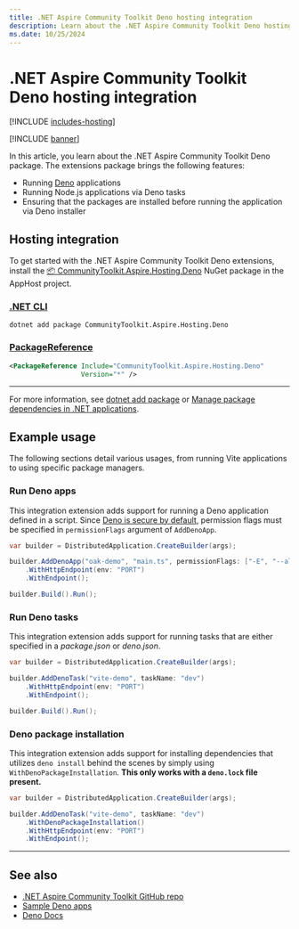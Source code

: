 ```yaml
---
title: .NET Aspire Community Toolkit Deno hosting integration
description: Learn about the .NET Aspire Community Toolkit Deno hosting extensions package which provides functionality to run Deno applications and tasks.
ms.date: 10/25/2024
---
```


# .NET Aspire Community Toolkit Deno hosting integration

[!INCLUDE [includes-hosting](../includes/includes-hosting.md)]

[!INCLUDE [banner](includes/banner.md)]

In this article, you learn about the .NET Aspire Community Toolkit Deno package. The extensions package brings the following features:

- Running [Deno](https://deno.com/) applications
- Running Node.js applications via Deno tasks
- Ensuring that the packages are installed before running the application via Deno installer

## Hosting integration

To get started with the .NET Aspire Community Toolkit Deno extensions, install the [📦 CommunityToolkit.Aspire.Hosting.Deno](https://nuget.org/packages/CommunityToolkit.Aspire.Hosting.Deno) NuGet package in the AppHost project.

### [.NET CLI](#tab/dotnet-cli)

```dotnetcli
dotnet add package CommunityToolkit.Aspire.Hosting.Deno
```

### [PackageReference](#tab/package-reference)

```xml
<PackageReference Include="CommunityToolkit.Aspire.Hosting.Deno"
                  Version="*" />
```

---

For more information, see [dotnet add package](/dotnet/core/tools/dotnet-add-package) or [Manage package dependencies in .NET applications](/dotnet/core/tools/dependencies).

## Example usage

The following sections detail various usages, from running Vite applications to using specific package managers.

### Run Deno apps

This integration extension adds support for running a Deno application defined in a script. Since [Deno is secure by default](https://docs.deno.com/runtime/fundamentals/security), permission flags must be specified in `permissionFlags` argument of `AddDenoApp`.

```csharp
var builder = DistributedApplication.CreateBuilder(args);

builder.AddDenoApp("oak-demo", "main.ts", permissionFlags: ["-E", "--allow-net"])
    .WithHttpEndpoint(env: "PORT")
    .WithEndpoint();

builder.Build().Run();
```
### Run Deno tasks

This integration extension adds support for running tasks that are either specified in a _package.json_ or _deno.json_.

```csharp
var builder = DistributedApplication.CreateBuilder(args);

builder.AddDenoTask("vite-demo", taskName: "dev")
    .WithHttpEndpoint(env: "PORT")
    .WithEndpoint();

builder.Build().Run();
```
### Deno package installation

This integration extension adds support for installing dependencies that utilizes `deno install` behind the scenes by simply using
`WithDenoPackageInstallation`. **This only works with a `deno.lock` file present.**
```csharp
var builder = DistributedApplication.CreateBuilder(args);

builder.AddDenoTask("vite-demo", taskName: "dev")
    .WithDenoPackageInstallation()
    .WithHttpEndpoint(env: "PORT")
    .WithEndpoint();
```

---

## See also

- [.NET Aspire Community Toolkit GitHub repo](https://github.com/CommunityToolkit/Aspire)
- [Sample Deno apps](https://github.com/CommunityToolkit/Aspire/tree/main/examples/deno)
- [Deno Docs](https://docs.deno.com/)
